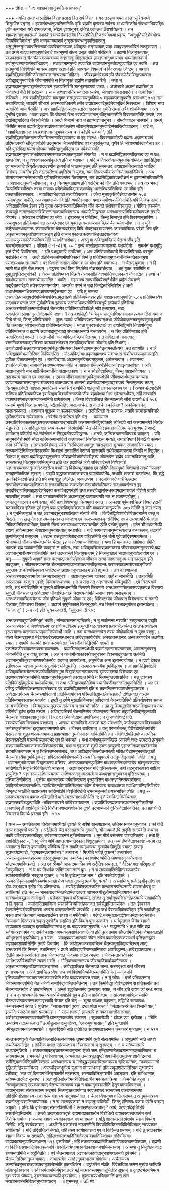 +++
title = "१९ बाह्यप्रकाशानुपपत्ति-प्रसाधनम्"

+++
जयन्ति सन्तः सदसद्विवेकवित्ताः प्रसादा हित सर्व वित्ताः । यदन्तरङ्ग श्रयदन्तरङ्गसूरित्रजम्ये शितुरस्ति रङ्गम् ॥ 
हरयसंबन्धानुपपत्तिमानिभिः दृशि ब्रह्मणि दृश्यस्य सर्वस्य आध्यासिकमेव संबन्धमभिप्रयद्भिः दृशि कव्यमाना येथे दृश्यकल्पना, सोऽयं दृश्यानुभवः दृनिष्ठ एवान्ततः तैराशयितव्यः । तच ब्रह्मयज्ञानानुभवासंभवो पपादकेन माप्येणैकहेलयैव निरस्तमिति निरुरूपयिषया प्रवृत्य, "अनुभूतिसद्विशेषयोश्च विषयविषयिभावेन" इति भाष्यव्याख्यारूपं दृग्दृश्यसंबन्धानुपपत्तिवादमनु अनुभूनेरननुभाव्यत्वनिरासकभाष्यविवरणरूपात् अवेद्यत्व-भङ्गवादात् प्राक् वादद्वयमन्तर्भावितं शतदूषण्याम् । तत्र प्रथमे बाह्यप्रकाशानुपपत्तिवादे शतभूषणी संभ्रमः प्रसृतः संप्रति परिहियने ॥ 
ब्रह्मणो नित्यमुक्तत्वात् स्वप्रकाशत्वात् चैतन्यैकस्वरूपत्वाच्च नाज्ञानानुभवितृत्वसंभव इत्यज्ञानानुभवासंभव भाष्यमज्ञानकार्य सर्वानुभवस्याप्यसंभवाभिप्रायम् । तत्राज्ञानाननुभवे उपपादिते बाह्यसर्वाननुभवोऽप्युपपादित एव भवति । अत्र शतभूषणी निर्विशेषचिन्मात्रस्य ब्रह्मणः अज्ञानं प्रति आश्रयत्वं विषयत्वं च विवरणमत एवेष्टम् । अथापि ब्रह्मसिद्धिकारादिभिर्जीवानामेवाज्ञानाश्रयत्वमभिहितम् । जीवब्रह्मणोरेकत्वेऽपि जैवरूपेणैवाविद्याश्रयत्वात् अविद्याद्यनुभवादिकं जीवानामेवेति न नित्यमुक्ते ब्रह्मणि तत्प्रसक्तिरिति । तथा च ब्रह्मण्यज्ञानानुभवाद्यसंभवोपपादने इष्टापत्तिरिति शतभूषण्याशयो वाच्यः । अत्रोच्यते अज्ञानं ब्रह्माश्रितं वा जीवाश्रितं वेति विचारोऽन्यः । स च ब्रह्माज्ञाननिरासवादेनानन्तरेण, जीवाज्ञाननिरासवादेन च चत्वारिंशेन करिष्यते । तत्र ब्रह्मसिद्धिकारेण यावदुक्तं शतभूषण्यामप्यनुवदिष्य
v 
बाह्यप्रकाशानुपपत्ति-प्रसाधनम् 
५०३ 
माणं चत्वारिंशवादे, तावदपि श्रीभाष्ये आरम्भणाधिकरणे तथैव ब्रह्माज्ञानवादिमुखेनैवानूदितं निरस्तञ्च । विशिष्य चात्र चत्वारिंशे आचार्यैरपीति 
। अत्र ब्रह्मसिद्धिकारपक्षपस्तारेण वादवर्धनं वृथेति तमंशं तत्रैव शोधविष्यामः । अत्र पुनरिदं पृच्छामः -भवता ब्रह्मणः किं जैवरूपं बिना स्वरूपेणाज्ञानानुभवितृत्वमस्तीति विवरणमतमिति मन्यते, उत ब्रह्मसिद्ध्यादिवत् जैवरूपेजैवेति । 
आद्ये श्रीमाप्ये चात्र च ब्रह्मण्यज्ञानानुभव । संभवोपपादनं नास्थाने । अन्त्ये, किंमिति भवता ब्रह्मसिद्धिकारपक्षोपन्यासविस्तरेण जीवानामेवाज्ञानानुभवादिसंसारित्वोपपादनम् । यदि च, "ब्रह्माश्रिताज्ञानपक्षस्य ब्रह्माज्ञानाननुभववादस्य च न कोऽपि संबन्धः ", तर्हि ब्रह्मसिद्धिकारोक्तनानाजीवाश्रितनानाविद्यावादस्य क इह संबन्धः : विवरणकारोऽपि ब्रह्मणः अज्ञानाश्रयत्वं तद्विषयत्वमपि खीकुर्वाणोऽपि तदनुभवनं जैवरूपविशिष्ट एव यधुररीकुर्यात्, वृथैव हि जीवाश्रयाविद्याविचार इह । यदि पुनरविद्याश्रयत्वं शोध्यमानमविद्यानुभवितृत्व एव पर्यवसास्यति, ब्रह्मण्यज्ञानानुभवासंभवोपपादनमास्माकग्रन्थकृतमुपपन्नं संगतमेव । न च ब्रह्मसिद्धिकारस्वीकृतत्व एव स पक्षः खण्डनीयः, न तु विवरणकारस्वीकृतत्वे इति नः पक्षपातः । यदि च विवरणोक्तमयुक्तमित्यभिमत्य ब्रह्मसिद्धिपक्ष एव भामत्यादिपरिगृहीतत्वादादरणीय इत्यर्वाचां भवतामाकूतम् तर्हि समनन्तरः ब्रह्माज्ञाननिरासवादो भवद्भिः शिरोवाहं लाघनीय इति तद्वादपरीक्षण प्रवृत्तिरेव न युक्ता, यथा निष्प्रपञ्चीकरणनियोगवादादिविषये । अथ डोलायमानमानसैरुभयमपि गृहीतपरित्यक्तमेव क्रियमाणम्, तत्र ब्रह्मसिद्धिकारपक्षवीक्षणं न दूषणान्मोचयिष्यतीति ॥ 
अज्ञानाद्यनुभवो जीवानाम् ; न तु नित्यमुक्तब्रह्मण इति वदद्भिः को जीव इति वक्तव्यम् । 
तत्र यत्र भवत् चित्प्रतिबिम्बमीश्वरः तस्या मायायाः प्रदेशेष्वेवाविद्याशब्दवाच्येषु भवन्तश्चित्प्रतिबिम्बा एव जीवा इति प्रकटार्थविवरणकारः । मायाविद्याभेदवादी तत्त्वविवेककारः । एकैव मूलप्रकृतिर्विक्षेपप्राधान्येन 
५०४ 
परमायभूषण 
मायेति, आवरणप्राधान्येनाविद्येति व्यपदिश्यमाना यथाक्रममीश्वरजीवोपाधिरित्यपि किश्चिन्मतम् । अविद्याप्रतिबिम्ब ईश्वर इति कृत्वा अन्तःकरणप्रतिबिम्बमेव जीवं मन्यते संक्षेपशारीरककृत् । योगिनः एकस्यैव कायव्यूहे नानान्तःकरणविशिष्टनानाकायाधिष्ठानस्य भाष्यादिसिद्धत्वात अन्तःकरणप्रतिबिम्बजीवत्वपक्षे तत्रापि जीवभेद । पत्तेरज्ञान प्रतिविम्ब एव जीवः । ईश्वरस्तु न प्रतिविम्बः, किन्तु बिम्बभूत इति विवरणानुसारिणः । अचाक्षुषस्य प्रतिबिम्बायोगात् अवच्छेदवाद एव युक्त इत्यन्तःकरणावच्छिन्नं चैतन्यमेव जीवः । न च भुवि कर्तृत्वावस्थायामन्तः करणावच्छिन्न चैतन्यप्रदेशात् दिवि भोक्तृत्वदशायामन्तः कारणावच्छिन्नः प्रदेशो भिन्न इति अकृताभ्यागमकृतविप्रणाशप्रसङ्ग इति वाच्यम् एकान्तःकरणावच्छिन्नप्रदेशत्वरूप सामान्यपुरस्कारेणैकजीवत्वमिति समर्थनेनादोषात् । अस्तु वा अविद्यावच्छिन्नं चैतन्यं जीव इति चावच्छेदपक्षरुचयः । परिमले (1-1-4) च, 
-~
" 
इत्थं सत्संप्रदायाश्वमाप्तयोः पक्षयोर्द्वयोः । 
समर्थनं यथाबुद्धि कृतं प्रीत्यै विपश्चिताम् ॥" 
इति पक्षद्वयमपि समर्थितम् । अत्र प्रतिविम्वजीववादे बिम्बप्रतिबिम्बयोः वस्तुतो भेदोऽस्ति न वा । आद्ये प्रतिविम्बधर्माणामौपाधिकानां बिम्बे तु प्रतिविम्बानामुपाध्यधीनस्थितिकानामुपा
प्रसक्तयभावः संभाव्यते । परं 
घिनाशे नाशात् जीवनाश एव मोक्ष इति वक्तव्यम् । न चैतत् युक्तम् । न हि नाशो मोक्ष इति चैक तत्त्वम् । बद्धस्य बन्धं विना स्थितेरेव मोक्षशब्दार्थत्वात् । अहं मुक्तः स्यामिति च मुमुक्षुप्रवृत्तिरानुभविकी । किञ्च प्रतिविम्बस्य भिन्नत्वे तत्त्वमसीति वाक्यप्रतिपाद्यमेकत्वं नोपपाद्येत । तथा च ' यदर्थमयमारम्भः तत्कार्थमवसादितं ' भवति । महावाक्य तात्पर्यविषयैक्यनैर्भर्येण ह्यद्वैतं रोचयन्ते । यद्यद्वैततवादेऽपि तत्रैक्यप्रत्यायनायोगः, अन्यथैव वर्णनं च तदा किमद्वैताभिनिवेशेन ? अतो बाधार्थसामानाधिकरण्यपक्षाश्रयणमद्वैतत्याग एव । यदि तु भामत्यां दर्पणप्रतिहतचाक्षुषरश्मिभिर्थथावस्थितमुखग्रहणे प्रतिबिम्बव्यवहार इति 
बाह्यप्रकाशानुपपत्तिः 
५.०५ 
प्रतिबिम्बस्यैव सद्भावकथनात् जले सूर्यप्रतिबिम्ब इत्यस्य जलोपाधिकप्रतीतिविषयसूर्य इत्येवार्य इतिरीत्या अन्तःकरणोपाधिकमानावच्छिन्नं चैतन्यमेव प्रतिविम्बपदविवक्षिले जीव इत्याशयः, तदा अवच्छेदवादसमानगुणदोषोऽयमपि पक्षः । 
1 
तत्र ब्रह्मसिद्धौ ' मणिकृपाणाद्युपाधिगतश्यामत्वहस्वत्वादीनां यथा न विम्बे संभव, किन्तु प्रतिविम्बमात्रे । कुतः उपाधेः प्रतिविम्बपक्षपातित्वात्ःतथा जीवेष्वेवाज्ञानतदनुभवसुखदुःखादी 'ति कथनात् जीवानामविद्या प्रतिबिम्बत्वमिष्टम् । भवता पुनरवच्छेदपक्षे एव ब्रह्मसिद्धिमपि तिष्ठापयिषुणा प्रतिबिम्बस्थल व ब्रह्मणि अज्ञानाद्यनुभवाद्य संभवकथनमात्रे मन्तात्पर्यम् । न सिंह प्रतिबिम्बवाद इति चत्वारिंशवादे वक्ष्यते । अतः जीवो नाम अविद्यावच्छिन्नं चैतन्यम् । तत्राविद्यानां नानात्वात् बटमणिकशरावाद्यवच्छिन्ना काशप्रदेशभेदवत् तत्तदविद्यावच्छिन्न जीवभेद इति स्थितम् । तत्राविद्यावच्छिन्नब्रह्मण्यज्ञानानुभवितृत्वमित्यस्य किमविद्यायामनुभवितृत्वमस्तीत्यर्थः, उत ब्रह्मगीति । न हि अविद्याब्रह्मोभयातिरिक्त किञ्चिदस्ति । योऽप्यविद्यायाः प्रकृतब्रह्मणश्च संबन्धः स संबन्धिस्वरूपात्मक इति पूर्वोक्त विकल्पान्तर्भूत एव । तत्राविद्यायाः अज्ञानानुभवितृत्वमयुक्तम्, अचेतनत्वात् । अज्ञानस्य ज्ञाननिवर्त्यत्वात् सामानाधिकरण्यमावश्यकमिति च नाज्ञानानधिकरणेऽविद्यायां ज्ञातृत्वप्रसक्तिः । अपि चाज्ञानानुभवो नाम साक्षिचैतन्याधीनः अज्ञानप्रकाशः । न च सोऽविद्यानिष्ठः; किन्तु अज्ञानविषयकः । तदाश्रयत्वं चात्मन एव वक्तव्यम् । एवञ्च जीवस्याज्ञानानुभवितृत्वपक्षेऽपि जीवशब्दार्थघटकंचतन्यांश एवाज्ञानप्रकाशरूपानुभवाश्रयत्वस्य वक्तव्यत्वात् आत्मनो ब्रह्मणोऽज्ञानानुवाद्याश्रयत्वे नित्यमुक्तत्व कथम्, नित्यमुक्तत्वेष्टौ चाज्ञानानुभवादिरूपं संसारित्वं कथमिति शतदूपणी
प्रश्नस्तदवस्थ एव । 
I 
अथावच्छेदवादेऽपि कतिपय प्रतिबिम्बवादिपक्ष इवाविद्यावच्छिन्नचैतन्यरूपो जीवः ब्रह्मापेक्षया भिन्न एवेत्यास्थीयेत, तर्हि तत्त्वमसि वाक्यार्थवर्णनादाक्सामञ्जस्यमिति प्रागेवोक्तम् । किम्वा विद्यावच्छिन्न चैतन्यात्मको जीवो ब्रह्मणो 
64 
५०६ 
परमार्थ भूषणे 
भिन्नः सत्यश्चेत्, अद्वैतासिद्धिः; असत्यश्चेत्, स कदा केन कल्पितः ? अकल्पितश्चेत्, नासत्यस्स्यात् । ब्रह्मणश्च शुद्धस्य न कल्पकत्वसंभवः । तदतिरिक्तो यः कल्पकः, तत्रापि सत्यासत्यविचारे पूर्वोक्तदोषस्य तथैवावतारः । स्वेनैव स कल्पित इति चेत् — कल्प्यमान त्रस्त्वतिरिक्तकल्पकपुरुषकल्पनाकारणाद्यभावेऽपि कल्प्यमानसिद्धिस्वीकारे लोकेऽपि सर्वं कल्प्यमानमेवं निरपेक्ष सेद्धुमर्हति । अनादिभूतत्वात् स्वयं कल्पक निरपेक्षमिति चेत् -किमिदं प्रवाहानादित्वम् उत मुख्यम् ? आद्ये, आमोक्षात् प्रतिजीवं रथै सर्वसंमतं न सिद्ध्यतीत्यपसिद्धान्तः । अन्त्ये, कल्पितत्वमनादित्वञ्च व्याहतम् । यदि चानुभवविरोधमपि सोढा कल्पितस्यानादित्वं कल्पकान्त' निरपेक्षत्वञ्च मन्यते, तथाऽधिष्ठानं विनाSपि कल्पनं कामं स्वीक्रियेत । ततस्तदविशेषात् सर्वत्र निरधिष्ठानभ्रमानुज्ञानप्रसङ्गात शून्यवाद एवाक्तारितः स्यात् । कल्प्यकोटिनिविष्टतयेश्वरस्यैव मिथ्यात्वे तत्प्रवर्तितं वेदाख्यं शास्त्रमपि तथैवेत्यप्रमाणतया किमपि न सिद्धयेत् । दिष्ट्या तु भवता ब्रह्मसिद्ध्याद्यनुसारेण जीब्रह्मणोरैक्यमेवोररीकृत्य जीवरूपेण ब्रह्मैव अज्ञानादिकमनुभवति, स्वरूपतस्तु नित्यमुक्तत्वमित्युच्यत इति तत्र ब्रह्माभिन्ने जीवे अविद्यादिरूपे विशेषणांशे अज्ञानाश्रयत्वतदनुभवादेरुक्तरीत्य वायोगात् विशेष्यभूतब्रह्मांश एव तदिति नित्यमुक्ते विशेष्यांशे तदयोगोपपादनं शतदूषणीकल्पितं सुस्थम् । यद्यपि शुद्धाकाशघटाकाशवत् ब्रह्मजीवयोर्भेदः, तथापि आकाशे घटसंबन्धः, किं शुद्धे उत किञ्चिदवच्छिन्ने इति प्रभे यथा शुद्ध एवेत्येतत् अनपलप्यम् । घटमणिकादेः परिच्छिन्नतया तत्संयोगस्याव्याप्यवृत्तितया च तत्तदवच्छिन्ना काशप्रदेश भेदस्यौपचारिकस्य सद्भाववर्णनवत् इह तत्तदविद्यावच्छिन्नब्रह्मप्रदेशभेदस्य कथञ्चिद्वर्णनेऽपि तथा तत्तदविद्यासंबन्धरूपमज्ञानाश्रयत्वं विशेष्ये ब्रह्मणि नापलपितुं शक्यते । तथा प्राप्ताप्राप्तविवेके अज्ञानाद्यनुभवाश्रयत्वमपि तत्र न शक्यमपहोतुम् । एवमेतदुपपादनश्च कथं स्यात्, यदि ब्रह्म विशेष्यभूतं नित्यमुक्तं स्यात् । आकाशः पूर्वमनवच्छिन्नः स्थित इदानीं घटाबवच्छिन्न इतिवत् पूर्व मुक्तं ब्रह्म पुनरविद्यावच्छिन्नमा पति
बाह्यप्रकाशानुपपत्तिः 
५०७ 
तमिति तु कामं स्यात् । न पुनर्नित्यमुक्तं च तत् अज्ञानाद्यनुभवशालितया संसारि चेति । किञ्चिद्विशेषणविशेषितत्वमात्रेण वस्तु न भिद्यते । न खलु देवदत्तः स्वयमकृतकलञ्जभक्षण एवं कलञ्जभक्षकवृन्दनिविष्ट एव कलमभक्षयदित्येतावता निविष्टानिविष्टयोर्भेदात् देवदत्तो नित्यं कलञ्जभक्षणप्रत्यवायरहित एवेति प्रत्येतुं युक्तम् । एतेन श्रीभाव्यमतेऽपि ब्रह्मणः संविन्मात्रस्य जैवाज्ञानानुभवसत्त्वात् बन्धापत्तिः । यदि परगताज्ञानानुभवरूपत्वान्न बन्धकत्वम्, तदत्रापि तुल्यमित्युक्तं प्रत्युक्तम् । इदञ्च शतदूषण्यामेवोद्भाव्य परिहृतमिति नूनं तंत्रो
पूर्वपक्षोद्विरणमात्रमेतत् । श्रीभाष्यमते जीवपरयोर्व्यक्तयोरेव भेदात् इह च तदैक्याच्च विशेषात् । यथा हि मायाशबलं ब्रह्मोपादानमिति भवत्पक्षे ब्रह्म उपादानमिति व्यवहारो न बाधितः, तथा अविद्यावच्छिन्नब्रह्मात्मकस्य जीवस्याज्ञानानुभववत्त्वे ब्रह्म अज्ञानानुभावीत्यप्यवाधितमिति कथं तदभावरूपं नित्यमुक्तत्वम् ? नित्यमुक्तत्वे चाज्ञानानुभावित्वायोग एव । 
यत्तु —— सुषुप्तौ अज्ञानेनान्तः करणाद्यात्मनोपहितस्य जीवस्य सत्त्वा न्नाज्ञानानुभव-भङ्गप्रसङ्ग इति तदयुक्तम् । जीवस्वरूपान्तर्गत चैतन्यांशस्याज्ञानाश्रयत्वमस्वीकृत्यान्तः करणस्याज्ञानाश्रयत्वाङ्गीकारे सुषुप्तावन्तः करणविलयस्य भवदिष्टत्वान्नाज्ञानानुभवप्रसङ्ग इति ह्युच्यते । तत्र कारणात्मना अन्तःकरणसद्भावमात्रेण कथमज्ञानानुभवः । अज्ञानानुभवस्य ह्याकारः, अहं न जानामीति । तत्राहमिति कारणात्मकं वस्तु न गृह्यते; किन्त्वन्तःकरणम् । न च तदा तत् अज्ञानाश्रयो भवितुमर्हति । एवं निराश्रयत्वे सति, अहं नावेदिषमिति न युज्यते प्रतिसन्धानमिति निरूपणे क्रियमाणे अन्तःकरणाश्रितत्वरूपप्रकृतपक्ष विस्मृत्य सुषुप्तौ जीवसत्त्वात् अविद्यायाः जीवाश्रितत्वान्न निराश्रयत्वमिति समाधानवर्णनमसङ्गतम् । अन्तःकरणावच्छिन्नचैतन्यं जीव इतिपक्षे सुषुप्तौ जीवाभाव एव ; 
विशिष्टस्यैव जीवत्वात् विशेषणस्य च तदानीं विलयात् विशिष्टस्य विरहात् । अज्ञानं सुषुप्तिकाले किमनुभूयते, उत स्थितं पश्चादनुमीयत इत्यन्यदेतत् । “स एव तु” ( ३-२-९) इति सूत्रकलपतरौ, “सुषुप्तया दौ 
५०८ 

अन्तःकरणाद्युपाधिरभिभूतो भवति ; संस्कारात्मनाऽवतिष्ठते ; न तु सर्वात्मना नश्यति" इत्युक्तत्वात् यद्यपि अन्तःकरणस्य न निश्शेषविलयः अधापि घटविलय इत्युक्तौ घटत्वावस्था प्रहाणमित्यर्थवत् अन्तःकरणविलय इत्यस्यान्तः करणावस्थाप्रहाणमित्येवार्थो भवति । तदा चान्तःकरणत्वेन तस्य जीवोपाधित्वं न युक्त वक्तुम् । बाल्य चैवनाद्यवस्था भेदेऽप्येकदेहत्वप्रसन्धानवत् अविद्याकार्यविशेषः अनेकावस्थासहः अन्तःकरणपदेन लक्षणीयः स्यात् । एवमपि कल्पभेदेनान्तः करणभेदात् स्थिरजीवासिद्धिरेवेति वक्ष्यते ॥ 
एकानेकजीववादप्रस्तावश्चात्राप्रसक्तः । ब्रह्माश्रिताज्ञानपक्षेऽपि ब्रह्मणोऽज्ञानाश्रयत्वमात्रम्, अज्ञानानुभवस्तु जीवस्यैवेति तु न वक्तुं शक्यम् । अहं न जानामीत्याकारस्यैवानुभवस्य विवरणाद्युक्ततया अहमिति अज्ञानानुभवितुरज्ञानाश्रयस्येकस्यैव ग्रहणात् आश्रयोऽन्यः, अनुभविता अन्य इत्यस्यावोगात् । न ह्यज्ञो देवदत्त इतीश्वरस्य अज्ञानानुसन्धानतुल्यमिद भवितुमर्हति । तस्मादाश्रयस्यैवानुभवितृत्वम् । एवं ब्रह्मसिद्धिपक्षेऽपि अविद्यावच्छिन्नचैतन्यरूपजीवविशेषणभूता विद्यांशेऽज्ञानाश्रयत्वस्य दुरुपपादतया विशेष्यांश एव तदाश्रयत्वपर्यवसानमिति अज्ञानानुभवितृत्वमपि तस्याक्षत मिति न नित्यमुक्तत्वप्रसक्तिः । 
यत्तु दर्पणस्य प्रतिविम्वाद्वहिभूर्तस्य यथोपाधित्वम्, न तथा अविद्याश्रयप्रतिबिम्ब स्थानीयजीवानन्तर्गतमुपाधिरिति । अत एव प्रसिद्ध प्रतिबिम्बवैलक्षण्यादवच्छेदवाद एव ब्रह्मसिद्धिकारमते इति च तदनन्वितमस्पष्टार्थमनुपपन्नञ्च । अविद्यान्तर्गतस्य चैतन्यस्याविद्यायां प्रतिबिम्बायोगस्य परिमलसिद्धान्तलेशसंग्रहादौ दर्शितत्वात् वास्तव प्रतिबिम्बभावस्तावन्न भवत्येव । इष्टौ तु दर्पणे मुखप्रतिबिम्बवत् अविद्यायां चैतन्यप्रतिविम्वे प्रतिस्योपवेश्व संबन्ध उभयत्राविशिष्टः । बिम्बभूतस्य मुखस्य दर्पणस्य च संबन्धो नास्ति । इह तु बिम्बभूतचैतन्यस्याविद्यायाश्च तथा बर्हिर्भावो दुर्वच इत्येव तत्त्वम् । अविद्यावच्छिन्नं चैतन्यमित्येव जीवस्वरूपं निरुच्य तदुपाधिरविद्येत्युक्तावपि चैतन्यांश 
बाह्यप्रकाशानुपपत्तिः 
H 
५०९ 
प्रत्येवाविद्याया उपाधित्वम् ; न तु स्वविशिष्टं प्रति स्वस्योपाधित्वमित्यवश्यं वक्तव्यम् । अन्यथा घटावच्छिन्ने आकाशे घटः संबध्नाति, कर्णशष्कुल्यावच्छिन्नाकाशे कर्णशष्कुलीसंबन्ध इत्युक्तावात्माश्रयो दोषः । विस्तर उपरिष्टात् ॥ यत्तु परमार्थतस्तु विशिष्टोपहितयोरपि भेदात् तयोः शुद्धब्रह्मरूपत्वाभावात् ब्रह्मण्यज्ञानानुभवोपपादनं वाधितमिति तन्न -विशिष्टोपहितयोः काल्पनिक भेदव्यवहारेऽपि परमार्थतस्तावदभेद एव हि भवन्मते । यथा कर्णशष्कुल्यवच्छिन्ने आकाशे शब्दः उत्पद्यते इत्युक्तौ शब्दसमवायित्वमाकाशरूपविशेप्यांशस्यैव, यथा च गृहाकाशे शुको डयन इत्युक्तौ गृहान्तर्गताकाशप्रदेशस्यैव डयनाधिकरणत्वम् न तु भित्तिस्तम्भस्थलादेः, तथा आविद्यावच्छिन्नवैतन्यरूपो जीवोsविद्यामनुभवतीत्युक्तौ चैतन्यांशस्त्रैवानुभवितृत्वम् ; नाविद्यारूपविशेषणस्येति तस्य नित्यमुक्तत्वे तदनुभवितृत्वायोग एवेति ॥ 
यत्तु -अज्ञानानुभवोऽययम विद्याश्रयस्य वृत्तिरेव, अखण्डाकारवृत्त्युपहितेन बाधकज्ञानेनाज्ञानस्येव तदनुभवरूपस्य साक्षिणोऽपि निवृत्तिरिऐवेतितदपि व्याहतम् । अज्ञानानुभवस्त्र यदि वृत्तिरूपत्वम्, कथं तदनुभवरूपस्य साक्षिण इत्युक्तिः ? अज्ञानस्य साक्षिमास्यतया साक्षिणस्तदनुभवरूपत्वे च कथमज्ञानानुभवस्य वृत्तिरूपत्वम् । वृत्तिसाक्षिणोर्भेदात् । वृत्तेरेव बाधकत्वस्य पर्यवसितत्वात् वृत्त्युपहितेन बाधकज्ञानेनेत्यप्यसंगतम् । उपहितचैतन्यरूपसाक्षिणः उपाधिचैतन्योभयातिरिक्तत्वाभावेन चैतन्यस्य चाबाध्यतया उपाधिमात्रनिवृत्तिरित्येव निष्कृष्ट भवतीति अज्ञानस्येव साक्षिणोऽपि निवृत्तिरिष्टेति उभयसमुच्चयोऽप्यसंभावित एवेति ॥ 
यत्तु --प्रकाशस्वरूपस्य ब्रह्मणः अविद्यातिरोधाने स्वरूपनाशापत्तिरिति न; वृत्ते रेवाविद्याविरोधित्वात् ब्रह्मणस्तदविरुद्धत्वादिति -तदिदमाम्रप्रश्ने कोविदाराख्यानम् । ब्रह्मातिरिक्तप्रकाशरूपधर्मानङ्गीकारिमते प्रकाशनिवृत्तौ ब्रह्मनिवृत्तिरिति तिरोधानशब्दार्थशोधनेन दूषणे उद्भाव्यमाने वृतिरविद्यानिवर्तिका, उत ब्रह्मापीति विचारस्य किमर्थः प्रस्ताव इति ।५१० 

1 
यच्च — अगतिकतया तिरोधानमाश्रीयते दृश्यते हि सर्वेषां खरूपाज्ञानम्, तन्निबन्धनबन्धानुभवश्च । कां गतिं तस्य शतदूषणी पश्यति । अद्वैतिमते चेत् परस्सहस्राणि दूषणानि, श्रीभाष्यमतेऽपि तादृशि सन्त्येवेति कथनम् तदपि परिहारप्रकारमविदुषः सर्वसाम्यापादनेन तृप्तिसंपादनाय । नून मीशं वचनमेषां पारम्परिकमेव । तथा हि ब्रह्मसिद्धिकारः -, "ननु जीवा अपि ब्रह्मतत्त्वाव्यतिरेकात् विशुद्धखभावाः, तत् कथं तेष्वविद्यावकाशः -वर्तमे तत् अवदातात् विवात् कृपाणादिषु प्रतिविम्बं हि न तावद्भिन्नम्अन्यथा दुरवापैव विशुद्धिः स्यात्" इत्याह । सूत्रभाष्येऽप्यादौ, "युष्मदस्मप्रत्ययगोचरः" इत्यारभ्य " मिथ्येति भवितुं युक्तम्" इत्याशंक्य अध्यासमूलकव्यवहारस्यानादेरनुभूयमानतया कथञ्चित् कारणमेष्टव्यमिति भाषणादनुपपत्तेरगत्या सोढव्यत्वमाविष्क्रयते । अत एव श्रीमाये आनन्दमयाधिकरणे अद्वैतिवचनमनूद्य, " वैदिकः पक्षः परिगृह्यता" मित्युपदिष्टम् । न च वयं निधर्मकं संविन्मात्रमात्मानं ब्रूमः । न च लाघवादतिरोहितस्वरूपस्यैव स्वीकारापत्तिरिति भवदुक्त युक्तम् । “न हि दृष्टेऽनुपपन्नं नाम " इति भवतैवोपर्युक्तेः । अस्मदनीकृतमप्रामाणिकमर्थमस्माखारोप्य भवता दूषणमुद्भावयितुं यत्यते । अस्माभिः पुनभर्वदङ्गीकृतांश एव दोषः उद्भाव्यत इतीह भेदः प्रतिसन्धेयः । अपरिहार्यदोषजालजटिल कन्थाशतग्रन्थिलमपि शास्त्रार्थत्वबु
या स्वीक्रियते इति चेत् — भास्कराद्यभिमतभेदाभेदपक्षादयः आश्मरथ्यौडुलौम्याद्यभिप्रायाश्च कथं शास्त्रार्थत्वबुद्धया नामोद्यन्ते । परोक्तमनुपपन्नं परित्याज्यम्, खोक्तं तु सर्वानुपपत्तिसन्दोहरूपमपि संग्राह्यमिति न हि युक्तम् । कर्मानादितामाश्रित्य संसारवैचित्र्यनिर्वाहस्तावत् सर्वसैद्धान्तिकसंमतः । ततः ईश्वरस्य वैषम्यनैर्नृण्यदोषपरिहारश्च भगवता बादरायणेनापि प्रत्यबोधि । तत्र कथं वैषम्यादिदोषपरिहार इति चार्वाकीभूय भवता प्रश्नं क्रियमाणं जाबालवादमिव राघवो न मर्षयिष्यति । पदेपदे धर्मभूतज्ञानप्रद्वेषेणाधर्मज्ञानरुचिवशेन क्रियमाणो विस्तरश्च सकृत् दूषणेनैव संशमित इति किमत्र पुनः प्रस्तावेन । धर्मभूतज्ञानं विनैव ब्रह्मणो बाह्यप्रकाश उपपद्यत इत्यादिप्रतिज्ञामात्र तु कः 
बाह्यप्रकाशानुपपत्तिः 
५११ 
श्रद्धास्यति ? तथा सति ब्रह्म सर्वगोचरज्ञानमेव वा, सर्वगोचरज्ञानाश्रयत्वरूपसार्वस्यशालि वा इति कुत्र प्रयोग सौष्ठवमितीदमेकं विभावयताऽपि धर्मभूतज्ञानं दुष्प्रतिषेधम् ॥ 
1 
यत्त --यावद्ब्रह्मसाक्षात्कारं जैवेन रूपेण ब्रह्मणोऽन्तःकरणधर्म वृत्तिज्ञानद्वारा बाह्यप्रकाशोपपत्तिरिति तदपि विचार्यम् । किं जीवोऽन्तःकरणावच्छिन्नं चैतन्यमुताविद्यावच्छिन्नम् आद्ये, अन्तःकरणं किं नित्यम्, उतानित्यम् ? प्रथमे आविद्यापरिणामत्वानिष्ट्या अपसिद्धान्तः; अविद्यापलापश्च । द्वितीये अन्तःकरणोत्पत्तेः प्राक् जीवाभावात् जीवस्यानादित्व-भङ्गः । जीवसन्तानस्वीकारे आमोक्षाज्जीवैक्यमिष्टं त्यक्तं भवति । भौतिकसवान्तानस्य जीवत्वादिचार्वाकतौल्यञ्च । अकृताभ्यागमकृतविप्रणाशप्रसङ्गश्च । अविद्यावच्छिन्न चैतन्यपक्षे चान्तः करणवृत्त्या कथं जीवस्य ज्ञानाश्रयत्वम् । अविद्यावच्छिन्नस्यैवान्तःकरणं विशेषाभिव्यक्तिस्थानमिति चेत् — एवमपि वृत्तिरूपपरिणामाश्रयत्वमन्तःकरणस्येति तदेव बाह्यप्रकाशवत् स्यात् । न तु जीवः । वृत्तौ प्रतिफलनात् जीवस्याश्रयत्वमिति चेत् -जीवो नामाविद्यावच्छिन्नचैतन्यम् । तत्र किमविद्या विशिष्टवेषेण स प्रतिफलति उत चैतन्यमात्ररूपेण ? आद्यमनिष्टम् । अन्त्ये शुद्धचैतन्यमेव वृत्त्याश्रयः स्यात्, न जीव इति ब्रह्मण एवं बन्धः स्यात् । न च वृत्त्याश्रयत्वमित्ययमाश्रयाश्रयिभावोऽपि सुवच इति च प्रागेवोक्तम् ॥ सांख्यपक्षमाश्रित्यास्माभिः चैतन्यस्वरूपत्वमन्तःकरणवृत्त्यादि चेप्यत इति चेत् — श्रुत्या साक्षात् यदुक्तम्, तद्विरोधे सांख्यपक्षः कथनवलम्ब्यं स्यात् ? श्रुतिश्च, "जानात्येवायं पुरुषः, द्रष्टा श्रोता मन्ता,” “विज्ञातारमरे केन विजानीयात् " इत्यादिः स्पष्टमेव ज्ञानाश्रयत्वमाह । " सत्यं ज्ञानम्" इत्यत्रापि ज्ञानपदस्यान्तोदात्तत्वात् अर्शआद्यजन्तत्वमावश्यकमिति ज्ञानगुणकत्वमेव स्वरसम् । सूत्रकारोऽपि " ज्ञोऽत एव" इत्येवाह । “चिति तन्मात्रेण तदात्मकत्वात् " इत्यौडुलोमपक्षमुपक्षिप्य, "एवमप्युपन्यासात् " इति मुक्तावपि धर्मभूतज्ञानमनपलप्यमाशेते । एतावद्विरोधे सति प्रतिक्षिप्त सांख्यपक्षावलम्बनं कथंकारं युज्यताम् । न 
५१२ 

चान्तःकरणवृत्तौ चैतन्यप्रतिफलनादिकल्पनागमकं तुषमात्रमपि श्रुतौ संलक्ष्यमस्ति । अश्रुतमपि सति लाघवे कथञ्चिदामोद्येत । तार्किक पक्षात् सांख्यपक्षस्य गौरवग्रस्तत्वं च सुस्पष्टम् । न च सांख्यमतमपि यथावदनुत्रियते । अव्यक्तमहदहङ्कारतन्मात्रभूतानां सृष्टौ क्रमः इन्द्रियाणामेकादशानामाहङ्कारिकत्थं च सांख्यसंमतम् । भवन्मते तु परिभाषायाम्, अव्यक्तात् तन्मात्रभूतसृष्टौ अपञ्चीकृतभूतेभ्यः ज्ञानेन्द्रियाणां कर्मेन्द्रियाणामिन्द्रियातिरिक्तस्य अन्तःकरणस्य च मनोबुद्धयहंकारचितात्मकस्य सृष्टिवर्णनात्, “पञ्चप्राणमनो बुद्धिदशेन्द्रियसमन्वितम् । अपञ्चीकृतभूतोत्यं सूक्ष्मांग मोगसाधनम्" इति स्थूलशरीरातिरिक्तं सूक्ष्मशरीरं प्रतीपाद्य, 'तत्र परं हिरण्यगर्भलिङ्गशरीरं महत्तत्त्वम्, अस्मदादिलिङ्गशरीरं अहङ्कार' इति चाभिधानात् सांख्यमताद्भेदः सुस्पष्टः । अतः श्रुतिसांख्योभयरीतिविलक्षणैव भवन्मतप्रक्रिया ॥ 
किमनेनेह बहुना । नित्यमुक्तत्वात् खप्रकाशत्वात् चैतन्यमात्रत्वाच्च ब्रह्म न बाह्यानुभवशालीति हेतुत्रयमप्यविचाल्यम् । बाह्यानुभवस्य संसाररूपस्य सद्भावे नित्यमुक्तत्वायोगात् स्वप्रकाशत्वे स्वरूपस्य प्रकाशमानतया तद्विरोधिनोऽज्ञानस्य तत्कार्यस्य बाह्यस्य चानुभवायोगात् । चेतनस्यैवानुभवशालित्वसंभवात् अनुभवमात्रस्य ब्रह्मणोऽनुभवशालित्वायोगाच्च । न च स्वरूपप्रकाशो न बाह्यानुभवविरोधी, किन्तु वृत्तिरूपः प्रकाश एवेति वाच्यम् अयुक्तेः । वृत्तिः किं वृत्तित्वात् संसारविरोधिनी ? उताखण्डाकारत्वात् ? आये, वटपटादिवृत्तिोऽपि संसारनिवृत्तिप्रसंगः । अन्त्ये अखण्डाकारवृत्तेः ब्रह्ममात्रप्रकाशत्वेन विरोधित्वे ब्रह्मखरूपस्तथात्वेन कथं विरोधित्वायोगः । अन्यथा ब्रह्मणः स्वयंप्रकाशत्व एवं मानाभावः । यद्धि ज्ञानान्तरनिरपेक्षमेव संशय विपर्यय निरोधि, तद्धि स्वयंप्रकाशम् । अडमिति प्रकाशस्य नाहमस्मीति दिपयविचिकित्सादिविरोधित्वात् स्वयंप्रकार स्वीक्रियते । यदि तद्विरोधित्यं नेष्यते, तहिं तस्य स्वयंप्रकाशत्व एव न किञ्चित् प्रमाणम् । यदि तु स्वप्रकाशेन ब्रह्मणा निवत्य यः संशयादिः, तद्विलक्षणसंशयादिनिवर्तकत्वं ब्रह्मातिरिक्तायाः तद्विषयिण्याः 
बाह्यप्रकाशानुपपत्तिप्रसधानम् 
५१३ 
वृत्तरिष्यते ; तर्हि तत्राखण्डब्रह्मातिरिक्तांशविषयकत्वमप्येष्टव्यम् । ब्रह्मणो वा किञ्चित्संशयादिनिवर्तकत्वमपि नास्तीत्यभिधायास्वयंप्रकाशत्वमेवाभिमन्तव्यम् । अन्यथा तु निर्मुक्तिकवादः शपथमात्रमिति न श्रद्धीयेतेति । एवं चैतन्यमात्रत्वे अज्ञानतत्कार्याद्यनुभवाश्रयत्वमपि दुर्वचमेव । चैतन्यातिरिक्तानुभवाभावात् । तन्मात्रत्वेन समतेऽनुभवाधारत्वायोगाच्च । अचैतन्यस्य कस्यचिदनुभवशब्दवाच्यत्वानुपपत्तेश्चेति कृतमधिकेन ॥ 
बद्धोऽस्मि संप्रति, विवेकधिया क्रमेण 
मुच्येय जात्विति मतिप्रभृतेरवश्यम् । स्वीकार्यतामभिविमृश्य तदर्ह मई
मात्मस्वरूपमुपगन्तुमितीह सूक्तम् ॥ 
दृग्दृष्टभेदमभिमत्य दृशः परेणा
प्यैक्यम्, दृशस्त्वपलपन्त्यपि दृश्ययोगम् । 
मुक्तस्वयंप्रभचिदात्मनि हन्त शंस
न्त्यज्ञानतज्जनिखिलानुभवाश्रयत्वम् ॥ 
॥ शुभमस्तु ॥ 
65 
श्रीः